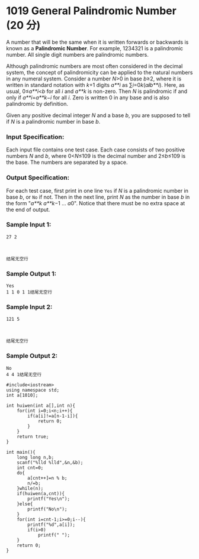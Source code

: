 # 1019 General Palindromic Number (20 分)

A number that will be the same when it is written forwards or backwards is known as a **Palindromic Number**. For example, 1234321 is a palindromic number. All single digit numbers are palindromic numbers.

Although palindromic numbers are most often considered in the decimal system, the concept of palindromicity can be applied to the natural numbers in any numeral system. Consider a number *N*>0 in base *b*≥2, where it is written in standard notation with *k*+1 digits *a**i* as ∑*i*=0*k*(*a**i**b**i*). Here, as usual, 0≤*a**i*<*b* for all *i* and *a**k* is non-zero. Then *N* is palindromic if and only if *a**i*=*a**k*−*i* for all *i*. Zero is written 0 in any base and is also palindromic by definition.

Given any positive decimal integer *N* and a base *b*, you are supposed to tell if *N* is a palindromic number in base *b*.

### Input Specification:

Each input file contains one test case. Each case consists of two positive numbers *N* and *b*, where 0<*N*≤109 is the decimal number and 2≤*b*≤109 is the base. The numbers are separated by a space.

### Output Specification:

For each test case, first print in one line `Yes` if *N* is a palindromic number in base *b*, or `No` if not. Then in the next line, print *N* as the number in base *b* in the form "*a**k* *a**k*−1 ... *a*0". Notice that there must be no extra space at the end of output.

### Sample Input 1:

```in
27 2



结尾无空行
```

### Sample Output 1:

```out
Yes
1 1 0 1 1结尾无空行
```

### Sample Input 2:

```in
121 5



结尾无空行
```

### Sample Output 2:

```out
No
4 4 1结尾无空行
```

```
#include<iostream>
using namespace std;
int a[1010];

int huiwen(int a[],int n){
    for(int i=0;i<n;i++){
        if(a[i]!=a[n-1-i]){
            return 0;
        }
    }
    return true;
}

int main(){
    long long n,b;
    scanf("%lld %lld",&n,&b);
    int cnt=0;
    do{
        a[cnt++]=n % b;
        n/=b;
    }while(n);
    if(huiwen(a,cnt)){
        printf("Yes\n");
    }else{
        printf("No\n");
    }
    for(int i=cnt-1;i>=0;i--){
        printf("%d",a[i]);
        if(i>0)
            printf(" ");
    }
    return 0;
}
```

